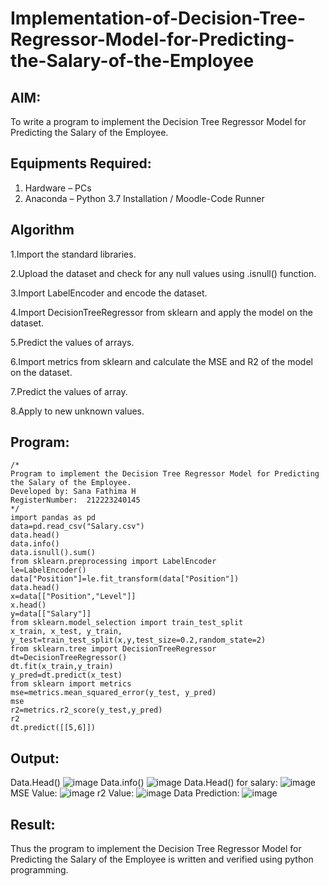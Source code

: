 # Implementation-of-Decision-Tree-Regressor-Model-for-Predicting-the-Salary-of-the-Employee

## AIM:
To write a program to implement the Decision Tree Regressor Model for Predicting the Salary of the Employee.

## Equipments Required:
1. Hardware – PCs
2. Anaconda – Python 3.7 Installation / Moodle-Code Runner

## Algorithm
1.Import the standard libraries.

2.Upload the dataset and check for any null values using .isnull() function.

3.Import LabelEncoder and encode the dataset.

4.Import DecisionTreeRegressor from sklearn and apply the model on the dataset.

5.Predict the values of arrays.

6.Import metrics from sklearn and calculate the MSE and R2 of the model on the dataset.

7.Predict the values of array.

8.Apply to new unknown values.

## Program:
```
/*
Program to implement the Decision Tree Regressor Model for Predicting the Salary of the Employee.
Developed by: Sana Fathima H
RegisterNumber:  212223240145
*/
import pandas as pd
data=pd.read_csv("Salary.csv")
data.head()
data.info()
data.isnull().sum()
from sklearn.preprocessing import LabelEncoder
le=LabelEncoder()
data["Position"]=le.fit_transform(data["Position"])
data.head()
x=data[["Position","Level"]]
x.head()
y=data[["Salary"]]
from sklearn.model_selection import train_test_split
x_train, x_test, y_train, y_test=train_test_split(x,y,test_size=0.2,random_state=2)
from sklearn.tree import DecisionTreeRegressor
dt=DecisionTreeRegressor()
dt.fit(x_train,y_train)
y_pred=dt.predict(x_test)
from sklearn import metrics
mse=metrics.mean_squared_error(y_test, y_pred)
mse
r2=metrics.r2_score(y_test,y_pred)
r2
dt.predict([[5,6]])
```
## Output:
Data.Head()
![image](https://github.com/Sanafathima95773/Implementation-of-Decision-Tree-Regressor-Model-for-Predicting-the-Salary-of-the-Employee/assets/147084627/545d9019-95e9-4f14-8551-cc2d6c130914)
Data.info()
![image](https://github.com/Sanafathima95773/Implementation-of-Decision-Tree-Regressor-Model-for-Predicting-the-Salary-of-the-Employee/assets/147084627/6913f4c5-fa27-4d3a-b3f9-cb7ccda1313b)
Data.Head() for salary:
![image](https://github.com/Sanafathima95773/Implementation-of-Decision-Tree-Regressor-Model-for-Predicting-the-Salary-of-the-Employee/assets/147084627/f051dde0-31c5-4375-82d7-1b66c9eef7b5)
MSE Value:
![image](https://github.com/Sanafathima95773/Implementation-of-Decision-Tree-Regressor-Model-for-Predicting-the-Salary-of-the-Employee/assets/147084627/38da8560-17b1-46c4-8437-a723ffe7918e)
r2 Value:
![image](https://github.com/Sanafathima95773/Implementation-of-Decision-Tree-Regressor-Model-for-Predicting-the-Salary-of-the-Employee/assets/147084627/7d3f6b58-802c-4542-8b17-65d67565bf6e)
Data Prediction:
![image](https://github.com/Sanafathima95773/Implementation-of-Decision-Tree-Regressor-Model-for-Predicting-the-Salary-of-the-Employee/assets/147084627/08ead326-2df7-48f1-af69-f48fd9c62315)


## Result:
Thus the program to implement the Decision Tree Regressor Model for Predicting the Salary of the Employee is written and verified using python programming.
